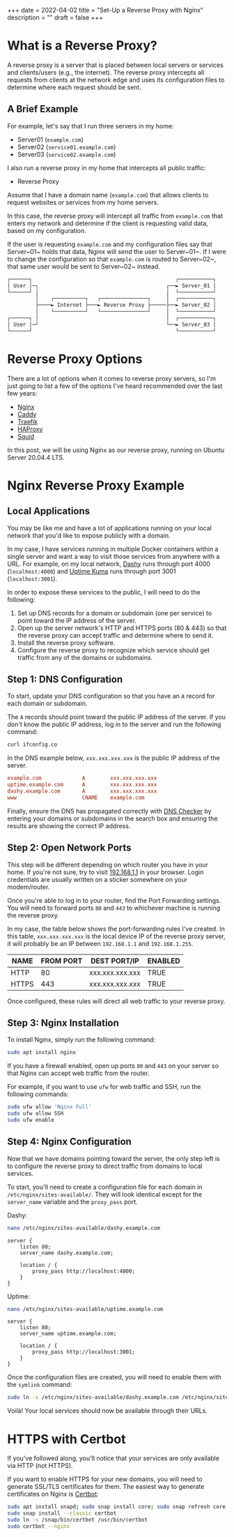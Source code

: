 +++
date = 2022-04-02
title = "Set-Up a Reverse Proxy with Nginx"
description = ""
draft = false
+++

# What is a Reverse Proxy?

A reverse proxy is a server that is placed between local servers or services and
clients/users (e.g., the internet). The reverse proxy intercepts all requests
from clients at the network edge and uses its configuration files to determine
where each request should be sent.

## A Brief Example

For example, let's say that I run three servers in my home:

-   Server01 (`example.com`)
-   Server02 (`service01.example.com`)
-   Server03 (`service02.example.com`)

I also run a reverse proxy in my home that intercepts all public traffic:

-   Reverse Proxy

Assume that I have a domain name (`example.com`) that allows clients to request
websites or services from my home servers.

In this case, the reverse proxy will intercept all traffic from `example.com`
that enters my network and determine if the client is requesting valid data,
based on my configuration.

If the user is requesting `example.com` and my configuration files say that
Server~01~ holds that data, Nginx will send the user to Server~01~. If I were to
change the configuration so that `example.com` is routed to Server~02~, that
same user would be sent to Server~02~ instead.

```txt
┌──────┐                                              ┌───────────┐
│ User │─┐                                         ┌──► Server_01 │
└──────┘ │                                         │  └───────────┘
         │    ┌──────────┐   ┌───────────────┐     │  ┌───────────┐
         ├────► Internet ├───► Reverse Proxy ├─────├──► Server_02 │
         │    └──────────┘   └───────────────┘     │  └───────────┘
┌──────┐ │                                         │  ┌───────────┐
│ User │─┘                                         └──► Server_03 │
└──────┘                                              └───────────┘
```

# Reverse Proxy Options

There are a lot of options when it comes to reverse proxy servers, so I'm just
going to list a few of the options I've heard recommended over the last few
years:

-   [Nginx](https://nginx.com)
-   [Caddy](https://caddyserver.com)
-   [Traefik](https://traefik.io/)
-   [HAProxy](https://www.haproxy.org/)
-   [Squid](https://ubuntu.com/server/docs/proxy-servers-squid)

In this post, we will be using Nginx as our reverse proxy, running on Ubuntu
Server 20.04.4 LTS.

# Nginx Reverse Proxy Example

## Local Applications

You may be like me and have a lot of applications running on your local network
that you'd like to expose publicly with a domain.

In my case, I have services running in multiple Docker containers within a
single server and want a way to visit those services from anywhere with a URL.
For example, on my local network, [Dashy](https://dashy.to) runs through port
4000 (`localhost:4000`) and [Uptime
Kuma](https://github.com/louislam/uptime-kuma) runs through port 3001
(`localhost:3001`).

In order to expose these services to the public, I will need to do the
following:

1. Set up DNS records for a domain or subdomain (one per service) to point
   toward the IP address of the server.
2. Open up the server network's HTTP and HTTPS ports (80 & 443) so that the
   reverse proxy can accept traffic and determine where to send it.
3. Install the reverse proxy software.
4. Configure the reverse proxy to recognize which service should get traffic
   from any of the domains or subdomains.

## Step 1: DNS Configuration

To start, update your DNS configuration so that you have an `A` record for each
domain or subdomain.

The `A` records should point toward the public IP address of the server. If you
don't know the public IP address, log in to the server and run the following
command:

```sh
curl ifconfig.co
```

In the DNS example below, `xxx.xxx.xxx.xxx` is the public IP address of the
server.

```conf
example.com             A        xxx.xxx.xxx.xxx
uptime.example.com      A        xxx.xxx.xxx.xxx
dashy.example.com       A        xxx.xxx.xxx.xxx
www                     CNAME    example.com
```

Finally, ensure the DNS has propagated correctly with [DNS
Checker](https://dnschecker.org) by entering your domains or subdomains in the
search box and ensuring the results are showing the correct IP address.

## Step 2: Open Network Ports

This step will be different depending on which router you have in your home. If
you're not sure, try to visit [192.168.1.1](http://192.168.1.1) in your browser.
Login credentials are usually written on a sticker somewhere on your
modem/router.

Once you're able to log in to your router, find the Port Forwarding settings.
You will need to forward ports `80` and `443` to whichever machine is running
the reverse proxy.

In my case, the table below shows the port-forwarding rules I've created. In
this table, `xxx.xxx.xxx.xxx` is the local device IP of the reverse proxy
server, it will probably be an IP between `192.168.1.1` and `192.168.1.255`.

| NAME  | FROM PORT | DEST PORT/IP    | ENABLED |
| ----- | --------- | --------------- | ------- |
| HTTP  | 80        | xxx.xxx.xxx.xxx | TRUE    |
| HTTPS | 443       | xxx.xxx.xxx.xxx | TRUE    |

Once configured, these rules will direct all web traffic to your reverse proxy.

## Step 3: Nginx Installation

To install Nginx, simply run the following command:

```sh
sudo apt install nginx
```

If you have a firewall enabled, open up ports `80` and `443` on your server so
that Nginx can accept web traffic from the router.

For example, if you want to use `ufw` for web traffic and SSH, run the following
commands:

```sh
sudo ufw allow 'Nginx Full'
sudo ufw allow SSH
sudo ufw enable
```

## Step 4: Nginx Configuration

Now that we have domains pointing toward the server, the only step left is to
configure the reverse proxy to direct traffic from domains to local services.

To start, you'll need to create a configuration file for each domain in
`/etc/nginx/sites-available/`. They will look identical except for the
`server_name` variable and the `proxy_pass` port.

Dashy:

```sh
nano /etc/nginx/sites-available/dashy.example.com
```

```config
server {
    listen 80;
    server_name dashy.example.com;

    location / {
        proxy_pass http://localhost:4000;
    }
}
```

Uptime:

```sh
nano /etc/nginx/sites-available/uptime.example.com
```

```config
server {
    listen 80;
    server_name uptime.example.com;

    location / {
        proxy_pass http://localhost:3001;
    }
}
```

Once the configuration files are created, you will need to enable them with the
`symlink` command:

```sh
sudo ln -s /etc/nginx/sites-available/dashy.example.com /etc/nginx/sites-enabled/
```

Voilà! Your local services should now be available through their URLs.

# HTTPS with Certbot

If you've followed along, you'll notice that your services are only available
via HTTP (not HTTPS).

If you want to enable HTTPS for your new domains, you will need to generate
SSL/TLS certificates for them. The easiest way to generate certificates on Nginx
is [Certbot](https://certbot.eff.org):

```sh
sudo apt install snapd; sudo snap install core; sudo snap refresh core
sudo snap install --classic certbot
sudo ln -s /snap/bin/certbot /usr/bin/certbot
sudo certbot --nginx
```
